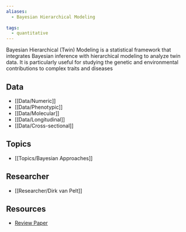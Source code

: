 ```yaml
---
aliases:
  - Bayesian Hierarchical Modeling
 
tags:
  - quantitative 
---
```


Bayesian Hierarchical (Twin) Modeling is a statistical framework that integrates Bayesian inference with hierarchical modeling to analyze twin data. It is particularly useful for studying the genetic and environmental contributions to complex traits and diseases

## Data

 - [[Data/Numeric]]
 - [[Data/Phenotypic]]
 - [[Data/Molecular]]
 - [[Data/Longitudinal]]
 - [[Data/Cross-sectional]]

## Topics

  - [[Topics/Bayesian Approaches]]

## Researcher

  - [[Researcher/Dirk van Pelt]]

## Resources

  - [Review Paper](https://link.springer.com/article/10.1023/A:1025325710903)
